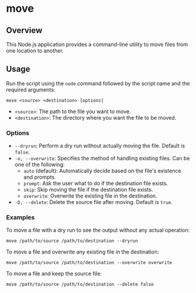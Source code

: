 # move

## Overview

This Node.js application provides a command-line utility to move files from one location to another.

## Usage

Run the script using the `node` command followed by the script name and the required arguments:

```
move <source> <destination> [options]
```

- `<source>`: The path to the file you want to move.
- `<destination>`: The directory where you want the file to be moved.

### Options

- `--dryrun`: Perform a dry run without actually moving the file. Default is `false`.
- `-o, --overwrite`: Specifies the method of handling existing files. Can be one of the following:
  - `auto` (default): Automatically decide based on the file's existence and prompts.
  - `prompt`: Ask the user what to do if the destination file exists.
  - `skip`: Skip moving the file if the destination file exists.
  - `overwrite`: Overwrite the existing file in the destination.
- `-D, --delete`: Delete the source file after moving. Default is `true`.

### Examples

To move a file with a dry run to see the output without any actual operation:

```
move /path/to/source /path/to/destination --dryrun
```

To move a file and overwrite any existing file in the destination:

```
move /path/to/source /path/to/destination --overwrite overwrite
```

To move a file and keep the source file:

```
move /path/to/source /path/to/destination --delete false
```